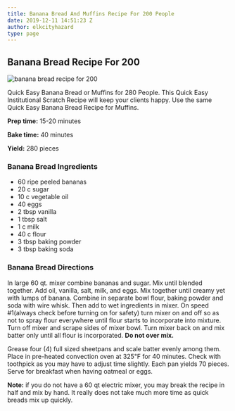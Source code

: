 ```yaml
---
title: Banana Bread And Muffins Recipe For 200 People
date: 2019-12-11 14:51:23 Z
author: elkcityhazard
type: page
---
```


## Banana Bread Recipe For 200

![banana bread recipe for 200][1] 

Quick Easy Banana Bread or Muffins for 280 People. This Quick Easy Institutional Scratch Recipe will keep your clients happy. Use the same Quick Easy Banana Bread Recipe for Muffins.

**Prep time:** 15-20 minutes

**Bake time:** 40 minutes

**Yield:** 280 pieces

### Banana Bread Ingredients

  * 60 ripe peeled bananas
  * 20 c sugar
  * 10 c vegetable oil
  * 40 eggs
  * 2 tbsp vanilla
  * 1 tbsp salt
  * 1 c milk
  * 40 c flour
  * 3 tbsp baking powder
  * 3 tbsp baking soda

### Banana Bread Directions

In large 60 qt. mixer combine bananas and sugar. Mix until blended together. Add oil, vanilla, salt, milk, and eggs. Mix together until creamy yet with lumps of banana. Combine in separate bowl flour, baking powder and soda with wire whisk. Then add to wet ingredients in mixer. On speed #1(always check before turning on for safety) turn mixer on and off so as not to spray flour everywhere until flour starts to incorporate into mixture. Turn off mixer and scrape sides of mixer bowl. Turn mixer back on and mix batter only until all flour is incorporated. **Do not over mix.**

Grease four (4) full sized sheetpans and scale batter evenly among them. Place in pre-heated convection oven at 325&#8457; for 40 minutes. Check with toothpick as you may have to adjust time slightly. Each pan yields 70 pieces. Serve for breakfast when having oatmeal or eggs.

**Note:** if you do not have a 60 qt electric mixer, you may break the recipe in half and mix by hand. It really does not take much more time as quick breads mix up quickly.

 [1]: http://quick-e-recipes.com/sitebuildercontent/sitebuilderpictures/IMG_0803_1024.jpg